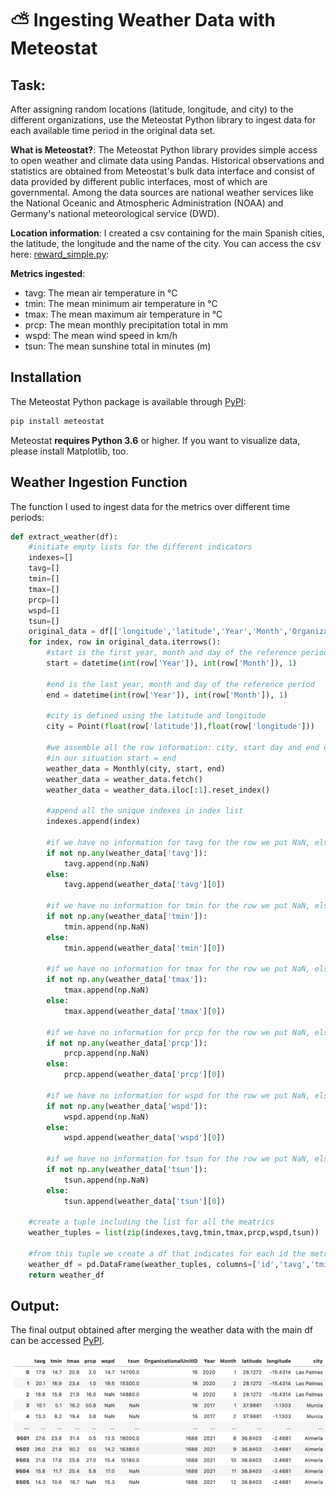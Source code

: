 # ⛅️ Ingesting Weather Data with Meteostat

## **Task**: 
After assigning random locations (latitude, longitude, and city) to the different organizations, use the Meteostat Python library to ingest data for each available time period in the original data set.

**What is Meteostat?**: The Meteostat Python library provides simple access to open weather and climate data using Pandas. Historical observations and statistics are obtained from Meteostat's bulk data interface and consist of data provided by different public interfaces, most of which are governmental. Among the data sources are national weather services like the National Oceanic and Atmospheric Administration (NOAA) and Germany's national meteorological service (DWD).

**Location information**: I created a csv containing for the main Spanish cities, the latitude, the longitude and the name of the city. You can access the csv here: [reward_simple.py](reward/dev/reward_simple.py):

**Metrics ingested**:
  * tavg: The mean air temperature in °C
  * tmin: The mean minimum air temperature in °C
  * tmax: The mean maximum air temperature in °C
  * prcp: The mean monthly precipitation total in mm
  * wspd: The mean wind speed in km/h
  * tsun: The mean sunshine total in minutes (m)


## Installation

The Meteostat Python package is available through [PyPI](https://pypi.org/project/meteostat/):

```sh
pip install meteostat
```

Meteostat **requires Python 3.6** or higher. If you want to visualize data, please install Matplotlib, too.


## Weather Ingestion Function

The function I used to ingest data for the metrics over different time periods:

```python
def extract_weather(df):
    #initiate empty lists for the different indicators
    indexes=[]
    tavg=[]
    tmin=[]
    tmax=[]
    prcp=[]
    wspd=[]
    tsun=[]
    original_data = df[['longitude','latitude','Year','Month','OrganizationalUnitID']]
    for index, row in original_data.iterrows():
        #start is the first year, month and day of the reference period
        start = datetime(int(row['Year']), int(row['Month']), 1)
        
        #end is the last year, month and day of the reference period
        end = datetime(int(row['Year']), int(row['Month']), 1)
        
        #city is defined using the latitude and longitude
        city = Point(float(row['latitude']),float(row['longitude']))
        
        #we assemble all the row information: city, start day and end day
        #in our situation start = end
        weather_data = Monthly(city, start, end)
        weather_data = weather_data.fetch()
        weather_data = weather_data.iloc[:1].reset_index()
        
        #append all the unique indexes in index list
        indexes.append(index)
        
        #if we have no information for tavg for the row we put NaN, else we append to the metric list.
        if not np.any(weather_data['tavg']):
            tavg.append(np.NaN)
        else:  
            tavg.append(weather_data['tavg'][0])
            
        #if we have no information for tmin for the row we put NaN, else we append to the metric list.
        if not np.any(weather_data['tmin']):
            tmin.append(np.NaN)
        else:  
            tmin.append(weather_data['tmin'][0])
            
        #if we have no information for tmax for the row we put NaN, else we append to the metric list.
        if not np.any(weather_data['tmax']):
            tmax.append(np.NaN)
        else:  
            tmax.append(weather_data['tmax'][0])
            
        #if we have no information for prcp for the row we put NaN, else we append to the metric list.
        if not np.any(weather_data['prcp']):
            prcp.append(np.NaN)
        else:  
            prcp.append(weather_data['prcp'][0])
        
        #if we have no information for wspd for the row we put NaN, else we append to the metric list.
        if not np.any(weather_data['wspd']):
            wspd.append(np.NaN)
        else:  
            wspd.append(weather_data['wspd'][0])
            
        #if we have no information for tsun for the row we put NaN, else we append to the metric list.
        if not np.any(weather_data['tsun']):
            tsun.append(np.NaN)
        else:  
            tsun.append(weather_data['tsun'][0])
            
    #create a tuple including the list for all the meatrics
    weather_tuples = list(zip(indexes,tavg,tmin,tmax,prcp,wspd,tsun))
    
    #from this tuple we create a df that indicates for each id the metrics
    weather_df = pd.DataFrame(weather_tuples, columns=['id','tavg','tmin','tmax','prcp','wspd','tsun'])
    return weather_df
```

## Output:

The final output obtained after merging the weather data with the main df can be accessed [PyPI](https://pypi.org/project/meteostat/). 

<p align="center">
<img src="output.png">
</p>

